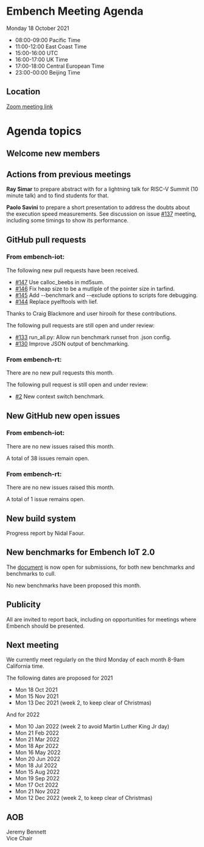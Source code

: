 # Embench Meeting Agenda

Monday 18 October 2021

- 08:00-09:00 Pacific Time
- 11:00-12:00 East Coast Time
- 15:00-16:00 UTC
- 16:00-17:00 UK Time
- 17:00-18:00 Central European Time
- 23:00-00:00 Beijing Time

## Location

[Zoom meeting link](https://us02web.zoom.us/j/557006550?pwd=eTFJNWszZDZhMGRwOCs4RDY3ZTFYQT09)

# Agenda topics

## Welcome new members

## Actions from previous meetings

**Ray Simar** to prepare abstract with for a lightning talk for RISC-V Summit (10 minute talk) and to find students for that.

**Paolo Savini** to prepare a short presentation to address the doubts about the execution speed measurements. See discussion on issue [#137](https://github.com/embench/embench-iot/issues/137) meeting, including some timings to show its performance.

## GitHub pull requests

### From embench-iot:

The following new pull requests have been received.

- [#147](https://github.com/embench/embench-iot/pull/147) Use calloc_beebs in md5sum.
- [#146](https://github.com/embench/embench-iot/pull/146) Fix heap size to be a mutliple of the pointer size in tarfind.
- [#145](https://github.com/embench/embench-iot/pull/145) Add --benchmark and --exclude options to scripts fore debugging.
- [#144](https://github.com/embench/embench-iot/pull/144) Replace pyelftools with lief.

Thanks to Craig Blackmore and user hirooih for these contributions.

The following pull requests are still open and under review:

- [#133](https://github.com/embench/embench-iot/pull/133) run_all.py: Allow run benchmark runset fron .json config.
- [#130](https://github.com/embench/embench-iot/pull/130) Improve JSON output of benchmarking.

### From embench-rt:

There are no new pull requests this month.

The following pull request is still open and under review:

- [#2](https://github.com/embench/embench-rt/pull/2) New context switch benchmark.

## New GitHub new open issues

### From embench-iot:

There are no new issues raised this month.

A total of 38 issues remain open.

### From embench-rt:

There are no new issues raised this month.

A total of 1 issue remains open.

## New build system

Progress report by Nidal Faour.

## New benchmarks for Embench IoT 2.0

The [document](https://docs.google.com/document/d/1kFBsA6VEQfJ8yG6wbBwgiY6GKOYLVNJvqIfqKYYyX60/edit?usp=sharing) is now open for submissions, for both new benchmarks and benchmarks to cull.

No new benchmarks have been proposed this month.

## Publicity

All are invited to report back, including on opportunities for meetings where Embench should be presented.

## Next meeting

We currently meet regularly on the third Monday of each month 8-9am California time.

The following dates are proposed for 2021

- Mon 18 Oct 2021
- Mon 15 Nov 2021
- Mon 13 Dec 2021 (week 2, to keep clear of Christmas)

And for 2022

- Mon 10 Jan 2022 (week 2 to avoid Martin Luther King Jr day)
- Mon 21 Feb 2022
- Mon 21 Mar 2022
- Mon 18 Apr 2022
- Mon 16 May 2022
- Mon 20 Jun 2022
- Mon 18 Jul 2022
- Mon 15 Aug 2022
- Mon 19 Sep 2022
- Mon 17 Oct 2022
- Mon 21 Nov 2022
- Mon 12 Dec 2022 (week 2, to keep clear of Christmas)

## AOB


Jeremy Bennett \
Vice Chair
